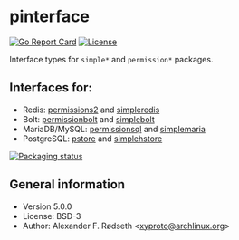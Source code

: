 # pinterface

[![Go Report Card](https://goreportcard.com/badge/github.com/xyproto/pinterface)](https://goreportcard.com/report/github.com/xyproto/pinterface) [![License](https://img.shields.io/badge/license-BSD-green.svg?style=flat)](https://raw.githubusercontent.com/xyproto/pinterface/main/LICENSE)

Interface types for `simple*` and `permission*` packages.

Interfaces for:
---------------

* Redis: [permissions2](https://github.com/xyproto/permissions2) and [simpleredis](https://github.com/xyproto/simpleredis)
* Bolt: [permissionbolt](https://github.com/xyproto/permissionbolt) and [simplebolt](https://github.com/xyproto/simplebolt)
* MariaDB/MySQL: [permissionsql](https://github.com/xyproto/permissionsql) and [simplemaria](https://github.com/xyproto/simplemaria)
* PostgreSQL: [pstore](https://github.com/xyproto/pstore) and [simplehstore](https://github.com/xyproto/simplehstore)

[![Packaging status](https://repology.org/badge/vertical-allrepos/go:github-xyproto-pinterface.svg)](https://repology.org/project/go:github-xyproto-pinterface/versions)

General information
-------------------

* Version 5.0.0
* License: BSD-3
* Author: Alexander F. Rødseth &lt;xyproto@archlinux.org&gt;
